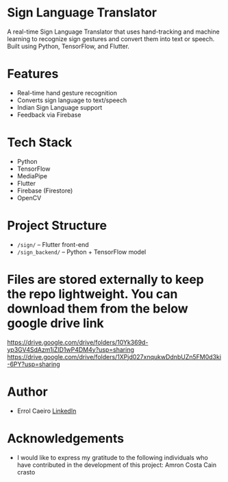 # Sign Language Translator

A real-time Sign Language Translator that uses hand-tracking and machine learning to recognize sign gestures and convert them into text or speech. Built using Python, TensorFlow, and Flutter.

# Features

- Real-time hand gesture recognition
- Converts sign language to text/speech
- Indian Sign Language support
- Feedback via Firebase

# Tech Stack

- Python
- TensorFlow
- MediaPipe
- Flutter
- Firebase (Firestore)
- OpenCV

# Project Structure

- `/sign/` – Flutter front-end
- `/sign_backend/` – Python + TensorFlow model

# Files are stored externally to keep the repo lightweight. You can download them from the below google drive link

https://drive.google.com/drive/folders/10Yk369d-yp3GV4SdAzm1jZID1wP4DM4y?usp=sharing
https://drive.google.com/drive/folders/1XPjd027xnqukwDdnbUZn5FM0d3ki-6PY?usp=sharing

# Author 
- Errol Caeiro
  [LinkedIn](https://linkedin.com/in/errolc11)

# Acknowledgements
- I would like to express my gratitude to the following individuals who have contributed in the development of this project:
  Amron Costa
  Cain crasto
  
